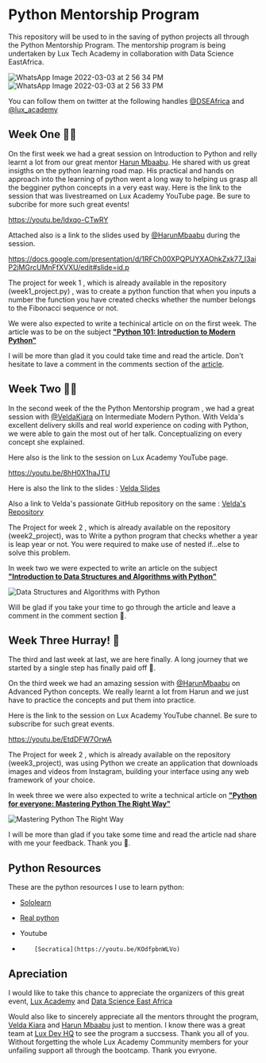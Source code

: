 # Python Mentorship Program 

This repository will be used to in the saving of python projects all through the Python Mentorship Program. The mentorship program is being undertaken by Lux Tech Academy in collaboration with Data Science EastAfrica.

![WhatsApp Image 2022-03-03 at 2 56 34 PM](https://user-images.githubusercontent.com/91888963/156565893-7ad9abda-2807-425d-863f-4f14a49888c6.jpeg)                             ![WhatsApp Image 2022-03-03 at 2 56 33 PM](https://user-images.githubusercontent.com/91888963/156565908-ea71c157-a2d4-4cf5-8cf9-0044a075193e.jpeg)




You can follow them on twitter at the following handles [@DSEAfrica](https://twitter.com/DSEAfrica) and [ @lux_academy](https://twitter.com/lux_academy)



## Week One :man_technologist:

On the first week we had a great session on Introduction to Python and relly learnt a lot from our great mentor [Harun Mbaabu](https://twitter.com/HarunMbaabu). He shared with us great insigths on the python learning road map. 
His practical and hands on approach into the learning of python went a long way to helping us grasp all the begginer python concepts in a very east way.
Here is the link to the session that was livestreamed on Lux Academy YouTube page. Be sure to subcribe for more such great events!

https://youtu.be/ldxqo-CTwRY

Attached also is a link to the slides used by [@HarunMbaabu](https://twitter.com/HarunMbaabu) during the session.

https://docs.google.com/presentation/d/1RFCh00XPQPUYXAOhkZxk77_I3aiP2jMGrcUMnFfXVXU/edit#slide=id.p

The project for week 1 , which is already available in the repository (week1_project.py) , was to create a python function that when you inputs a number the function you have
created checks whether the number belongs to the Fibonacci sequence or not.

We were also expected to write a techinical article on on the first week. The article was to be on the subject [**"Python 101: Introduction to Modern Python"**](https://dev.to/brayan_kai/python-101-introduction-to-modern-python-2757)

I will be more than glad it you could take time and read the article. Don't hesitate to lave a comment in the comments section of the [article](https://dev.to/brayan_kai/python-101-introduction-to-modern-python-2757).

## Week Two :man_technologist:

In the second week of the the Python Mentorship program , we had a great session with [@VeldaKiara](https://twitter.com/VeldaKiara) on Intermediate Modern Python. With Velda's excellent delivery skills and real world experience on coding with Python, we were able to gain the most out of her talk. Conceptualizing on every concept she explained.

Here also is the link to the session on Lux Academy YouTube page.

https://youtu.be/8hH0X1haJTU

Here is also the link to the slides : [Velda Slides](https://www.canva.com/design/DAE35E4kFro/QH4db8VcBzPbADf1_qBXig/view?utm_content=DAE35E4kFro&utm_campaign=designshare&utm_medium=link&utm_source=publishsharelink)

Also a link to Velda's passionate GitHub repository on the same : [Velda's Repository](https://github.com/veldakarimi/lux-tech-Python-102)

The Project for week 2 , which is already available on the repository (week2_project), was to Write a python program that checks whether a year is leap year or not. You were required to make use of nested if...else to solve this problem.

In week two we were expected to write an article on the subject [**"Introduction to Data Structures and Algorithms with Python"**](https://dev.to/brayan_kai/introduction-to-data-structures-and-algorithms-with-python-3jhn)

![Data Structures and Algorithms with Python](https://user-images.githubusercontent.com/91888963/156583092-400f8925-02d3-42ab-b748-1e741c351b60.png)

Will be glad if you take your time to go through the article and leave a comment in the comment section :hugs:.

## Week Three Hurray! :tada:

The third and last week at last, we are here finally. A long journey that we started by a single step has finally paid off :clap:.

On the third week we had an amazing session with [@HarunMbaabu](https://twitter.com/HarunMbaabu) on Advanced Python concepts. We really learnt a lot from Harun and we just have to practice the concepts and put them into practice.

Here is the link to the session on Lux Academy YouTube channel. Be sure to subscribe for such great events.

https://youtu.be/EtdDFW7OrwA

The Project for week 2 , which is already available on the repository (week3_project), was using Python we create an application that downloads images and videos from Instagram, building your interface using any web framework of your choice. 

In week three we were also expected to write a technical article on [**"Python for everyone: Mastering Python The Right Way"**](https://dev.to/brayan_kai/mastering-python-the-right-way-2gi) 

![Mastering Python The Right Way](https://user-images.githubusercontent.com/91888963/156583073-67fc1ee2-ceba-446b-94e3-0d57f5ccfa38.png)

I will be more than glad if you take some time and read the article nad share with me your feedback. Thank you :partying_face:.

## Python Resources

These are the python resources I use to learn python:

- [Sololearn](https://www.sololearn.com/learn/courses/python-introduction)
- [Real python](https://realpython.com/python3-object-oriented-programming/)
- Youtube

-         [Socratica](https://youtu.be/KOdfpbnWLVo)

## Apreciation

I would like to take this chance to appreciate the organizers of this great event, [Lux Academy](https://twitter.com/lux_academy) and [Data Science East Africa](https://twitter.com/DSEAfrica)

Would also like to sincerely appreciate all the mentors throught the program, [Velda Kiara](https://twitter.com/VeldaKiara) and [Harun Mbaabu](https://twitter.com/HarunMbaabu) just to mention.
I know there was a great team at [Lux Dev HQ](https://twitter.com/LuxDevHQ) to see the program a succsess. Thank you all of you.
Without forgetting the whole Lux Academy Community members for your unfailing support all through the bootcamp. Thank you evryone.
